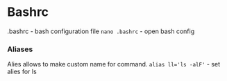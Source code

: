 # Bashrc
.bashrc - bash configuration file
`nano .bashrc` - open bash config

### Aliases
Alies allows to make custom name for command.
`alias ll='ls -alF'` - set alies for ls 
